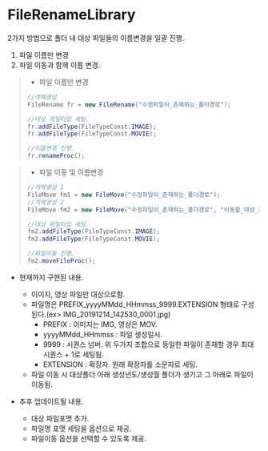 # FileRenameLibrary
2가지 방법으로 폴더 내 대상 파일들의 이름변경을 일괄 진행.

1. 파일 이름만 변경
2. 파일 이동과 함께 이름 변경.

> + 파일 이름만 변경
> ```java
> //객체생성
> FileRename fr = new FileRename("수정파일이_존재하는_폴더경로");
> 
> //대상 파일타입 세팅.
> fr.addFileType(FileTypeConst.IMAGE);
> fr.addFileType(FileTypeConst.MOVIE);
> 
> //이름변경 진행.
> fr.renameProc();
> ```

> + 파일 이동 및 이름변경
> ```java
> //객체생성 1
> FileMove fm1 = new FileMove("수정파일이_존재하는_폴더경로");
> //객체생성 2
> FileMove fm2 = new FileMove("수정파일이_존재하는_폴더경로", "이동할_대상_폴더경로");
> 
> //대상 파일타입 세팅.
> fm2.addFileType(FileTypeConst.IMAGE);
> fm2.addFileType(FileTypeConst.MOVIE);
> 
> //파일이동 진행.
> fm2.moveFileProc();
> ```

* 현재까지 구현된 내용.
  - 이미지, 영상 파일만 대상으로함.
  - 파일명은 PREFIX_yyyyMMdd_HHmmss_9999.EXTENSION 형태로 구성된다.(ex> IMG_20191214_142530_0001.jpg)
    + PREFIX : 이미지는 IMG, 영상은 MOV.
    + yyyyMMdd_HHmmss : 파일 생성일시.
    + 9999 : 시퀀스 넘버. 위 두가지 조합으로 동일한 파일이 존재할 경우 최대 시퀀스 + 1로 세팅됨.
    + EXTENSION : 확장자. 원래 확장자를 소문자로 세팅.
  - 파일 이동 시 대상폴더 아래 생성년도/생성월 폴더가 생기고 그 아래로 파일이 이동됨.

* 추후 업데이트될 내용.
  - 대상 파일포맷 추가.
  - 파일명 포맷 세팅을 옵션으로 제공.
  - 파일이동 옵션을 선택할 수 있도록 제공.
  